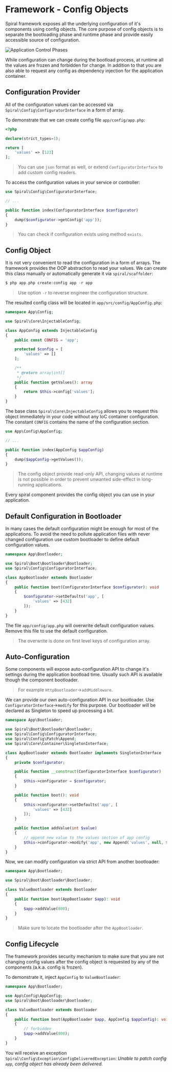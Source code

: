 # Framework - Config Objects
Spiral framework exposes all the underlying configuration of it's components using config objects. The core purpose of config
objects is to separate the bootloading phase and runtime phase and provide easily accessible source of configuration.

![Application Control Phases](https://user-images.githubusercontent.com/796136/64906478-e213ff80-d6ef-11e9-839e-95bac78ef147.png)

While configuration can change during the bootload process, at runtime all the values are frozen and forbidden for change. In 
addition to that you are also able to request any config as dependency injection for the application container.

## Configuration Provider
All of the configuration values can be accessed via `Spiral\Config\ConfiguratorInterface` in a form of array.

To demonstrate that we can create config file `app/config/app.php`:

```php
<?php

declare(strict_types=1);

return [
    'values' => [123]
];
```

> You can use `json` format as well, or extend `ConfiguratorInterface` to add custom config readers.

To access the configuration values in your service or controller:

```php
use Spiral\Config\ConfiguratorInterface;

// ...

public function index(ConfiguratorInterface $configurator)
{
    dump($configurator->getConfig('app'));
}
```

> You can check if configuration exists using method `exists`. 

## Config Object
It is not very convenient to read the configuration in a form of arrays. The framework provides the OOP abstraction to 
read your values. We can create this class manually or automatically generate it via `spiral/scaffolder`:

```php
$ php app.php create:config app -r app
``` 

> Use option `-r` to reverse engineer the configuration structure.

The resulted config class will be located in `app/src/config/AppConfig.php`:

```php
namespace App\Config;

use Spiral\Core\InjectableConfig;

class AppConfig extends InjectableConfig
{
    public const CONFIG = 'app';

    protected $config = [
        'values' => []
    ];

    /**
     * @return array|int[]
     */
    public function getValues(): array
    {
        return $this->config['values'];
    }
}
``` 

The base class `Spiral\Core\InjectableConfig` allows you to request this object immediately in your code without any
IoC container configuration. The constant `CONFIG` contains the name of the configuration section.

```php
use App\Config\AppConfig;

// ...

public function index(AppConfig $appConfig)
{
    dump($appConfig->getValues());
}
```

> The config object provide read-only API, changing values at runtime is not possible in order to prevent unwanted side-effect
in long-running applications.

Every spiral component provides the config object you can use in your application.

## Default Configuration in Bootloader
In many cases the default configuration might be enough for most of the applications. To avoid the need to pollute application
files with never changed configuration use custom bootloader to define default configuration values.

```php
namespace App\Bootloader;

use Spiral\Boot\Bootloader\Bootloader;
use Spiral\Config\ConfiguratorInterface;

class AppBootloader extends Bootloader
{
    public function boot(ConfiguratorInterface $configurator): void
    {
        $configurator->setDefaults('app', [
            'values' => [432]
        ]);
    }
}
```

The file `app/config/app.php` will overwrite default configuration values. Remove this file to use the default configuration.

> The overwrite is done on first level keys of configuration array.

## Auto-Configuration
Some components will expose auto-configuration API to change it's settings during the application bootload time. Usually 
such API is available though the component bootloader. 

> For example `HttpBootloader`->`addMiddleware`.

We can provide our own auto-configuration API in our bootloader. Use `ConfiguratorInterface`->`modify` for this purpose.
Our bootloader will be declared as Singleton to speed up processing a bit. 

```php
namespace App\Bootloader;

use Spiral\Boot\Bootloader\Bootloader;
use Spiral\Config\ConfiguratorInterface;
use Spiral\Config\Patch\Append;
use Spiral\Core\Container\SingletonInterface;

class AppBootloader extends Bootloader implements SingletonInterface
{
    private $configurator;

    public function __construct(ConfiguratorInterface $configurator)
    {
        $this->configurator = $configurator;
    }

    public function boot(): void
    {
        $this->configurator->setDefaults('app', [
            'values' => [432]
        ]);
    }

    public function addValue(int $value)
    {
        // append new value to the values section of app config
        $this->configurator->modify('app', new Append('values', null, $value));
    }
}
```

Now, we can modify configuration via strict API from another bootloader:

```php
namespace App\Bootloader;

use Spiral\Boot\Bootloader\Bootloader;

class ValueBootloader extends Bootloader
{
    public function boot(AppBootloader $app): void
    {
        $app->addValue(800);
    }
}
```

> Make sure to locate the bootloader after the `AppBootloader`.

## Config Lifecycle
The framework provides security mechanism to make sure that you are not changing config values after the config object
is requested by any of the components (a.k.a. config is frozen).

To demonstrate it, inject `AppConfig` to `ValueBootloader`:

```php
namespace App\Bootloader;

use App\Config\AppConfig;
use Spiral\Boot\Bootloader\Bootloader;

class ValueBootloader extends Bootloader
{
    public function boot(AppBootloader $app, AppConfig $appConfig): void
    {
        // forbidden
        $app->addValue(800);
    }
}
```

You will receive an exception `Spiral\Config\Exception\ConfigDeliveredException`: *Unable to patch config `app`, 
config object has already been delivered.*
